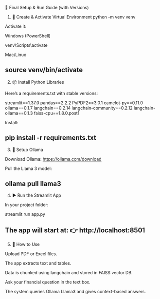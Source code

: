 🚀 Final Setup & Run Guide (with Versions)
1. 🐍 Create & Activate Virtual Environment
python -m venv venv


Activate it:

Windows (PowerShell)

venv\Scripts\activate


Mac/Linux

source venv/bin/activate
---------------------------------------------------------------
2. 📦 Install Python Libraries

Here’s a requirements.txt with stable versions:

streamlit==1.37.0
pandas==2.2.2
PyPDF2==3.0.1
camelot-py==0.11.0
ollama==0.1.7
langchain==0.2.14
langchain-community==0.2.12
langchain-ollama==0.1.3
faiss-cpu==1.8.0.post1


Install:

pip install -r requirements.txt
-----------------------------------------------------------------
3. 🤖 Setup Ollama

Download Ollama: https://ollama.com/download

Pull the Llama 3 model:

ollama pull llama3
-------------------------------------------------------------------
4. ▶️ Run the Streamlit App

In your project folder:

streamlit run app.py


The app will start at:
👉 http://localhost:8501
--------------------------------------------------------------------
5. 📝 How to Use

Upload PDF or Excel files.

The app extracts text and tables.

Data is chunked using langchain and stored in FAISS vector DB.

Ask your financial question in the text box.

The system queries Ollama Llama3 and gives context-based answers.
